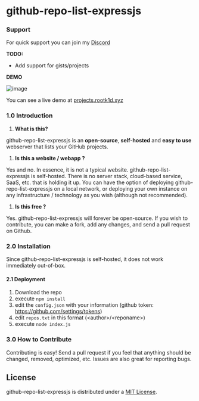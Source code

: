 # github-repo-list-expressjs

### Support

For quick support you can join my [Discord](https://discord.gg/QQaWvMkFbs)

**TODO:**

* Add support for gists/projects

**DEMO**

![image](https://i.ibb.co/HnbhHWm/Download.png)

You can see a live demo at [projects.rootk1d.xyz](https://rootk1d.xyz:3000)

### 1.0 Introduction

1. **What is this?**

github-repo-list-expressjs is an **open-source**, **self-hosted** and **easy to use** webserver that lists your GitHub projects.

1. **Is this a website / webapp ?**

Yes and no. In essence, it is not a typical website. github-repo-list-expressjs is self-hosted. There is no server stack, cloud-based service, SaaS, etc. that is holding it up. You can have the option of deploying github-repo-list-expressjs on a local network, or deploying your own instance on any infrastructure / technology as you wish \(although not recommended\).

1. **Is this free ?**

Yes. github-repo-list-expressjs will forever be open-source. If you wish to contribute, you can make a fork, add any changes, and send a pull request on Github.

### 2.0 Installation

Since github-repo-list-expressjs is self-hosted, it does not work immediately out-of-box.

#### 2.1 Deployment

1. Download the repo
2. execute ```npm install```
3. edit the ```config.json``` with your information (github token: https://github.com/settings/tokens)
4. edit ```repos.txt``` in this format (\<author\>/\<reponame\>)
5. execute ```node index.js```


### 3.0 How to Contribute

Contributing is easy! Send a pull request if you feel that anything should be changed, removed, optimized, etc. Issues are also great for reporting bugs.

## License

github-repo-list-expressjs is distributed under a [MIT License](https://choosealicense.com/licenses/mit/).
